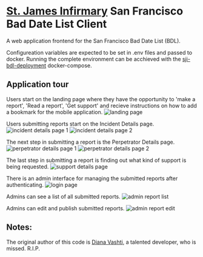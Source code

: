 # [St. James Infirmary](https://stjamesinfirmary.org) San Francisco Bad Date List Client

A web application frontend for the San Francisco Bad Date List (BDL).

Configureation variables are expected to be set in .env files and passed to docker.  Running the complete environment can be acchieved with the [sji-bdl-deployment](https://github.com/dennison-williams-stjames/sji-bdl-deployment) docker-compose.

## Application tour

Users start on the landing page where they have the opportunity to 'make a report', 'Read a report', 'Get support' and recieve instructions on how to add a bookmark for the mobile application.
![landing page](https://raw.githubusercontent.com/dennison-williams-stjames/sji-bdl-client/top/public/images/Screenshots/Home.png)

Users submitting reports start on the Incident Details page.
![incident details page 1](https://raw.githubusercontent.com/dennison-williams-stjames/sji-bdl-client/top/public/images/Screenshots/IncidentDetails.png)
![incident details page 2](https://raw.githubusercontent.com/dennison-williams-stjames/sji-bdl-client/top/public/images/Screenshots/IncidentDetails2.png)

The next step in submitting a report is the Perpetrator Details page.
![perpetrator details page 1](https://raw.githubusercontent.com/dennison-williams-stjames/sji-bdl-client/top/public/images/Screenshots/PerpetratorDetails.png)
![perpetrator details page 2](https://raw.githubusercontent.com/dennison-williams-stjames/sji-bdl-client/top/public/images/Screenshots/PerpetratorDetails2.png)

The last step in submitting a report is finding out what kind of support is being requested.
![support details page](https://raw.githubusercontent.com/dennison-williams-stjames/sji-bdl-client/top/public/images/Screenshots/SupportDetails.png)

There is an admin interface for managing the submitted reports after authenticating.
![login page](https://raw.githubusercontent.com/dennison-williams-stjames/sji-bdl-client/top/public/images/Screenshots/LogIn.png)

Admins can see a list of all submitted reports.
![admin report list](https://raw.githubusercontent.com/dennison-williams-stjames/sji-bdl-client/top/public/images/Screenshots/AdminReportList.png)

Admins can edit and publish submitted reports.
![admin report edit](https://raw.githubusercontent.com/dennison-williams-stjames/sji-bdl-client/top/public/images/Screenshots/AdminReportEdit.png)

## Notes:
The original author of this code is [Diana Vashti](https://github.com/DianaVashti/), a talented developer, who is missed.  R.I.P.


